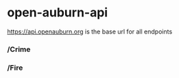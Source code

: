 # open-auburn-api

https://api.openauburn.org is the base url for all endpoints

### /Crime

### /Fire
